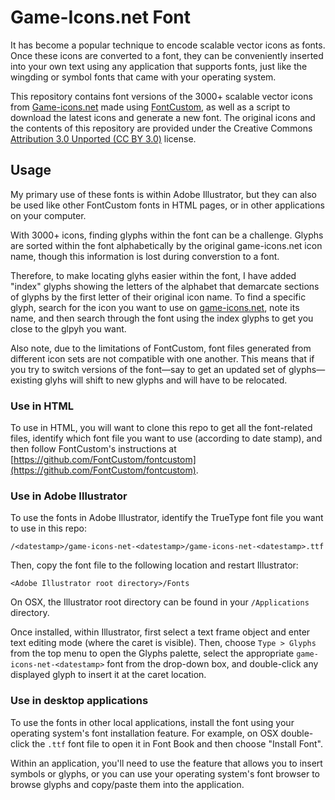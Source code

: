 # Game-Icons.net Font

It has become a popular technique to encode scalable vector icons as fonts. Once these icons are converted to a font, they can be conveniently inserted into your own text using any application that supports fonts, just like the wingding or symbol fonts that came with your operating system.

This repository contains font versions of the 3000+ scalable vector icons from [Game-icons.net](http://game-icons.net) made using [FontCustom](https://github.com/FontCustom/fontcustom), as well as a script to download the latest icons and generate a new font. The original icons and the contents of this repository are provided under the Creative Commons [Attribution 3.0 Unported (CC BY 3.0)](https://creativecommons.org/licenses/by/3.0/) license.

## Usage

My primary use of these fonts is within Adobe Illustrator, but they can also be used like other FontCustom fonts in HTML pages, or in other applications on your computer.

With 3000+ icons, finding glyphs within the font can be a challenge. Glyphs are sorted within the font alphabetically by the original game-icons.net icon name, though this information is lost during converstion to a font.

Therefore, to make locating glyhs easier within the font, I have added "index" glyphs showing the letters of the alphabet that demarcate sections of glyphs by the first letter of their original icon name. To find a specific glyph, search for the icon you want to use on [game-icons.net](game-icons.net), note its name, and then search through the font using the index glyphs to get you close to the glpyh you want.

Also note, due to the limitations of FontCustom, font files generated from different icon sets are not compatible with one another. This means that if you try to switch versions of the font—say to get an updated set of glyphs—existing glyhs will shift to new glyphs and will have to be relocated.

### Use in HTML

To use in HTML, you will want to clone this repo to get all the font-related files, identify which font file you want to use (according to date stamp), and then follow FontCustom's instructions at [https://github.com/FontCustom/fontcustom](https://github.com/FontCustom/fontcustom).

### Use in Adobe Illustrator

To use the fonts in Adobe Illustrator, identify the TrueType font file you want to use in this repo:

`/<datestamp>/game-icons-net-<datestamp>/game-icons-net-<datestamp>.ttf`

Then, copy the font file to the following location and restart Illustrator:

	<Adobe Illustrator root directory>/Fonts

On OSX, the Illustrator root directory can be found in your `/Applications` directory.

Once installed, within Illustrator, first select a text frame object and enter text editing mode (where the caret is visible). Then, choose `Type > Glyphs` from the top menu to open the Glyphs palette, select the appropriate `game-icons-net-<datestamp>` font from the drop-down box, and double-click any displayed glyph to insert it at the caret location.

### Use in desktop applications

To use the fonts in other local applications, install the font using your operating system's font installation feature. For example, on OSX double-click the `.ttf` font file to open it in Font Book and then choose "Install Font".

Within an application, you'll need to use the feature that allows you to insert symbols or glyphs, or you can use your operating system's font browser to browse glyphs and copy/paste them into the application.
